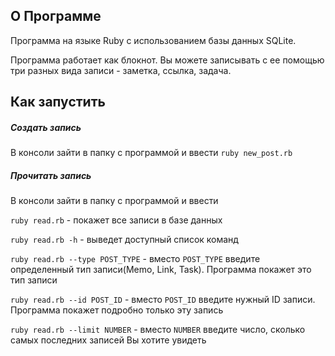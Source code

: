 ## О Программе
Программа на языке Ruby с использованием базы данных SQLite.

Программа работает как блокнот. Вы можете записывать с ее помощью три разных вида записи - заметка, ссылка, задача.

## Как запустить
##### Создать запись
В консоли зайти в папку с программой и ввести `ruby new_post.rb`
##### Прочитать запись
В консоли зайти в папку с программой и ввести 

`ruby read.rb` - покажет все записи в базе данных

`ruby read.rb -h` - выведет доступный список команд

`ruby read.rb --type POST_TYPE` - вместо `POST_TYPE` введите определенный тип записи(Memo, Link, Task). Программа покажет это тип записи

`ruby read.rb --id POST_ID` - вместо `POST_ID` введите нужный ID записи. Программа покажет подробно только эту запись

`ruby read.rb --limit NUMBER` - вместо `NUMBER` введите число, сколько самых последних записей Вы хотите увидеть 
